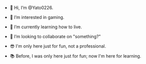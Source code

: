 - 👋 Hi, I’m @Yato0226.

- 👀 I’m interested in gaming.

- 🌱 I’m currently learning how to live.

- 💞️ I’m looking to collaborate on "something?"

- 😎 I'm only here just for fun, not a professional.

- 📚 Before, I was only here just for fun; now I'm here for learning.
<!---
Yato0226/Yato0226 is a ✨ special ✨ repository because its `README.md` (this file) appears on your GitHub profile.
You can click the Preview link to take a look at your changes.
--->
